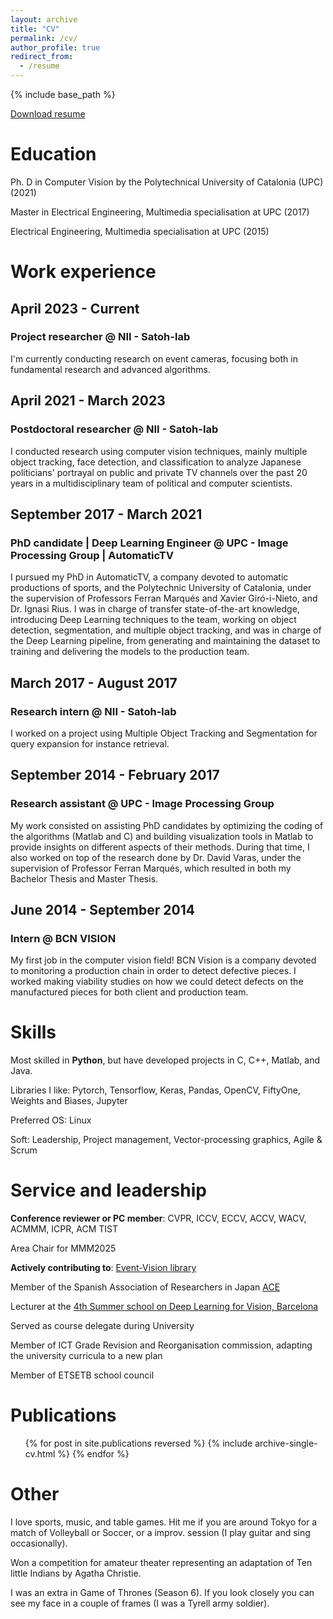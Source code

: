 ```yaml
---
layout: archive
title: "CV"
permalink: /cv/
author_profile: true
redirect_from:
  - /resume
---
```


{% include base_path %}

<a href="/files/Andreu_Girbau_CV.pdf">Download resume</a>

Education
======
<p class="text-justify">Ph. D in Computer Vision by the Polytechnical University of Catalonia (UPC) (2021)</p> 

<p class="text-justify">Master in Electrical Engineering, Multimedia specialisation at UPC (2017)</p>

<p class="text-justify">Electrical Engineering, Multimedia specialisation at UPC (2015)</p>

<h1>Work experience</h1>
<h2> April 2023 - Current </h2>
<h3> Project researcher @ NII - Satoh-lab </h3>

<p class="text-justify">I'm currently conducting research on event cameras, focusing both in fundamental research and advanced algorithms.</p>

<h2> April 2021 - March 2023 </h2>
<h3> Postdoctoral researcher @ NII - Satoh-lab </h3>

<p class="text-justify">I conducted research using computer vision techniques, mainly multiple object tracking, face detection, and classification 
to analyze Japanese politicians' portrayal on public and private TV channels over the past 20 years in a multidisciplinary 
team of political and computer scientists.</p>

<h2> September 2017 - March 2021 </h2>
<h3> PhD candidate | Deep Learning Engineer @ UPC - Image Processing Group | AutomaticTV </h3>

<p class="text-justify">I pursued my PhD in AutomaticTV, a company devoted to automatic productions of sports, and the Polytechnic
University of Catalonia, under the supervision of Professors Ferran Marqués and Xavier Giró-i-Nieto, and Dr. Ignasi Rius.
I was in charge of transfer state-of-the-art knowledge, introducing Deep Learning techniques to the team, 
working on object detection, segmentation, and multiple object tracking, and was in charge of the Deep Learning pipeline, 
from generating and maintaining the dataset to training and delivering the models to the production team.</p>

<h2> March 2017 - August 2017 </h2>
<h3> Research intern @ NII - Satoh-lab </h3>

<p class="text-justify">I worked on a project using Multiple Object Tracking and Segmentation for query expansion for instance retrieval.</p>

<h2> September 2014 - February 2017 </h2>
<h3> Research assistant @ UPC - Image Processing Group </h3>

<p class="text-justify">My work consisted on assisting PhD candidates by optimizing the coding of the algorithms (Matlab and C) and building visualization tools in Matlab 
to provide insights on different aspects of their methods. During that time, I also worked on top of the research done
by Dr. David Varas, under the supervision of Professor Ferran Marqués, which resulted in both my Bachelor Thesis and Master Thesis.</p>

<h2> June 2014 - September 2014 </h2>
<h3> Intern @ BCN VISION </h3>

<p class="text-justify">My first job in the computer vision field! 
BCN Vision is a company devoted to monitoring a production chain in order to detect defective pieces.
I worked making viability studies on how we could detect defects on the manufactured pieces for both client and production team.</p>

  
Skills
======
Most skilled in <b>Python</b>, but have developed projects in C, C++, Matlab, and Java.

Libraries I like: Pytorch, Tensorflow, Keras, Pandas, OpenCV, FiftyOne, Weights and Biases, Jupyter

Preferred OS: Linux

Soft: Leadership, Project management, Vector-processing graphics, Agile & Scrum

Service and leadership
======
<b>Conference reviewer or PC member</b>: CVPR, ICCV, ECCV, ACCV, WACV, ACMMM, ICPR, ACM TIST 

Area Chair for MMM2025

<b>Actively contributing to</b>: [Event-Vision library](https://github.com/shiba24/event-vision-library)

Member of the Spanish Association of Researchers in Japan [ACE](https://en.acejapon.jp/)

Lecturer at the [4th Summer school on Deep Learning for Vision, Barcelona](https://telecombcn-dl.github.io/2019-dlcv/) 

Served as course delegate during University

Member of ICT Grade Revision and Reorganisation commission, adapting the university curricula to a new plan

Member of ETSETB school council

Publications
======
  <ul>{% for post in site.publications reversed %}
    {% include archive-single-cv.html %}
  {% endfor %}</ul>

Other
======
<p class="text-justify">I love sports, music, and table games. 
Hit me if you are around Tokyo for a match of Volleyball or Soccer, or a improv. session (I play guitar and sing occasionally).</p>

<p class="text-justify">Won a competition for amateur theater representing an adaptation of Ten little Indians by Agatha Christie.</p>

<p class="text-justify">I was an extra in Game of Thrones (Season 6). If you look closely you can see my face in a couple of frames (I was a Tyrell army soldier).</p>